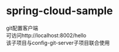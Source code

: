# spring-cloud-sample

git配置客户端<br/>
可访问http://localhost:8002/hello <br />
该子项目与config-git-server子项目联合使用
